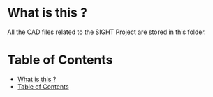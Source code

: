 # What is this ?
All the CAD files related to the SIGHT Project are stored in this folder.

# Table of Contents
- [What is this ?](#what-is-this)
- [Table of Contents](#table-of-contents)

